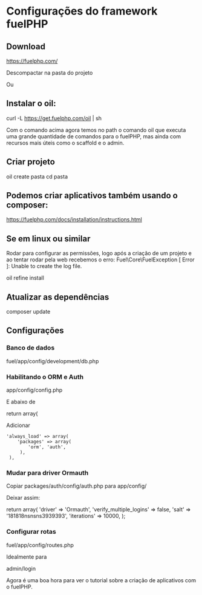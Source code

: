 # Configurações do framework fuelPHP

## Download
https://fuelphp.com/

Descompactar na pasta do projeto

Ou

## Instalar o oil:
curl -L https://get.fuelphp.com/oil | sh

Com o comando acima agora temos no path o comando oil que executa uma grande quantidade de comandos para o fuelPHP, mas ainda com recursos mais úteis como o scaffold e o admin.

## Criar projeto
oil create pasta
cd pasta

## Podemos criar aplicativos também usando o composer:
https://fuelphp.com/docs/installation/instructions.html

## Se em linux ou similar
Rodar para configurar as permissões, logo após a criação de um projeto e ao tentar rodar pela web recebemos o erro:
Fuel\Core\FuelException [ Error ]:
Unable to create the log file.

oil refine install

## Atualizar as dependências
composer update

## Configurações

### Banco de dados
fuel/app/config/development/db.php

### Habilitando o ORM e Auth
app/config/config.php

E abaixo de

return array(

Adicionar

    'always_load' => array(
        'packages' => array(
            'orm', 'auth',
         ),
     ),

### Mudar para driver Ormauth

Copiar packages/auth/config/auth.php para app/config/

Deixar assim:

return array(
    'driver'                 => 'Ormauth',
    'verify_multiple_logins' => false,
    'salt'                   => '181818nsnsns3939393',
    'iterations'             => 10000,
);

### Configurar rotas

fuel/app/config/routes.php

Idealmente para

admin/login

Agora é uma boa hora para ver o tutorial sobre a criação de aplicativos com o fuelPHP.
